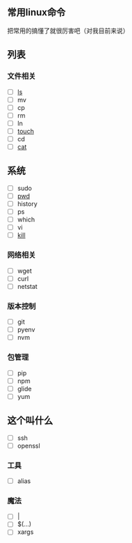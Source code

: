 ## 常用linux命令
把常用的搞懂了就很厉害吧（对我目前来说）

## 列表

### 文件相关
- [ ] [ls](./ls.md)
- [ ] mv
- [ ] cp
- [ ] rm
- [ ] ln
- [ ] [touch](./touch.md)
- [ ] cd
- [ ] [cat](./cat.md)

## 系统
- [ ] sudo
- [ ] [pwd](./pwd.md)
- [ ] history
- [ ] ps
- [ ] which
- [ ] vi
- [ ] [kill](./kill.md)

### 网络相关
- [ ] wget
- [ ] curl
- [ ] netstat

### 版本控制
- [ ] git
- [ ] pyenv
- [ ] nvm

### 包管理
- [ ] pip
- [ ] npm
- [ ] glide
- [ ] yum

## 这个叫什么
- [ ] ssh
- [ ] openssl

### 工具
- [ ] alias

### 魔法
- [ ] |
- [ ] $(...)
- [ ] xargs
